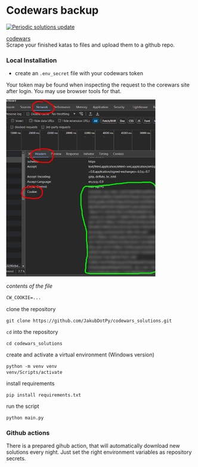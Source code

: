 # Codewars backup
[![Periodic solutions update](https://github.com/JakubDotPy/codewars_solutions/actions/workflows/periodic_update.yml/badge.svg)](https://github.com/JakubDotPy/codewars_solutions/actions/workflows/periodic_update.yml)

[codewars](http://codewars.com)  
Scrape your finished katas to files and upload them to a github repo.

### Local Installation

- create an `.env_secret` file with your codewars token

Your token may be found when inspecting the request to the corewars site after login.
You may use browser tools for that.

<img src="imgs/img.png" alt="drawing" width="400"/>

_contents of the file_

```txt
CW_COOKIE=...
```

clone the repository

```shell
git clone https://github.com/JakubDotPy/codewars_solutions.git 
```

`cd` into the repository

```shell
cd codewars_solutions
```

create and activate a virtual environment (Windows version)

```shell
python -m venv venv
venv/Scripts/activate
```

install requirements

```shell
pip install requirements.txt
```

run the script

```shell
python main.py
```

### Github actions

There is a prepared gihub action, that will automatically download new solutions every night.
Just set the right environment variables as repository secrets.
